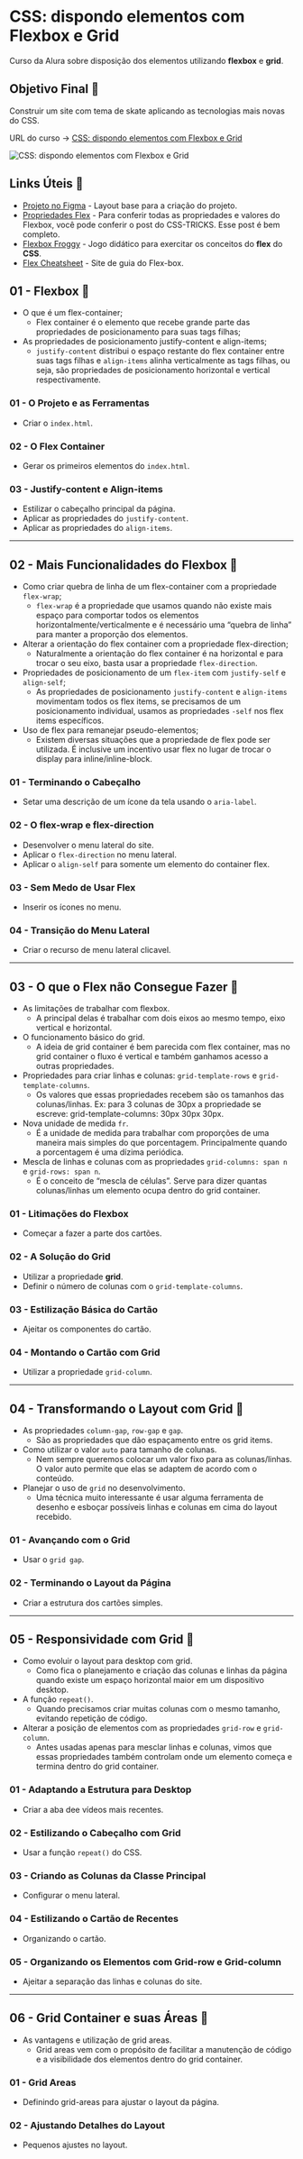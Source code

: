 # CSS: dispondo elementos com Flexbox e Grid

Curso da Alura sobre disposição dos elementos utilizando **flexbox** e **grid**.

## Objetivo Final &#x1F3AF;

Construir um site com tema de skate aplicando as tecnologias mais novas do CSS.

URL do curso -> [CSS: dispondo elementos com Flexbox e Grid](https://cursos.alura.com.br/course/css-dispondo-elementos-flexbox-grid)

![CSS: dispondo elementos com Flexbox e Grid](https://www.alura.com.br/assets/api/share/curso-css-dispondo-elementos-flexbox-grid.png)

## Links Úteis &#x1F517;
* [Projeto no Figma](https://www.figma.com/file/ibWktwVpnog76rMYOdVhks/Dispondo-elementos-com-flexbox-e-grid) - Layout base para a criação do projeto.
* [Propriedades Flex](https://css-tricks.com/snippets/css/a-guide-to-flexbox/) - Para conferir todas as propriedades e valores do Flexbox, você pode conferir o post do CSS-TRICKS. Esse post é bem completo.
* [Flexbox Froggy](https://flexboxfroggy.com/) - Jogo didático para exercitar os conceitos do **flex** do **CSS**.
* [Flex Cheatsheet](https://yoksel.github.io/flex-cheatsheet/#section-align-content) - Site de guia do Flex-box.

## 01 - Flexbox &#x1F516;
* O que é um flex-container;
    * Flex container é o elemento que recebe grande parte das propriedades de posicionamento para suas tags filhas;
* As propriedades de posicionamento justify-content e align-items;
    * `justify-content` distribui o espaço restante do flex container entre suas tags filhas e `align-items` alinha verticalmente as tags filhas, ou seja, são propriedades de posicionamento horizontal e vertical respectivamente.

### 01 - O Projeto e as Ferramentas
* Criar o `index.html`.

### 02 - O Flex Container
* Gerar os primeiros elementos do `index.html`.

### 03 - Justify-content e Align-items
* Estilizar o cabeçalho principal da página.
* Aplicar as propriedades do `justify-content`.
* Aplicar as propriedades do `align-items`.

***

## 02 - Mais Funcionalidades do Flexbox &#x1F516;
* Como criar quebra de linha de um flex-container com a propriedade `flex-wrap`;
    * `flex-wrap` é a propriedade que usamos quando não existe mais espaço para comportar todos os elementos horizontalmente/verticalmente e é necessário uma “quebra de linha” para manter a proporção dos elementos.
* Alterar a orientação do flex container com a propriedade flex-direction;
    * Naturalmente a orientação do flex container é na horizontal e para trocar o seu eixo, basta usar a propriedade `flex-direction`.
* Propriedades de posicionamento de um `flex-item` com `justify-self` e `align-self`;
    * As propriedades de posicionamento `justify-content` e `align-items` movimentam todos os flex items, se precisamos de um posicionamento individual, usamos as propriedades `-self` nos flex items específicos.
* Uso de flex para remanejar pseudo-elementos;
    * Existem diversas situações que a propriedade de flex pode ser utilizada. É inclusive um incentivo usar flex no lugar de trocar o display para inline/inline-block.

### 01 - Terminando o Cabeçalho
* Setar uma descrição de um ícone da tela usando o `aria-label`.

### 02 - O flex-wrap e flex-direction
* Desenvolver o menu lateral do site.
* Aplicar o `flex-direction` no menu lateral.
* Aplicar o `align-self` para somente um elemento do container flex.

### 03 - Sem Medo de Usar Flex
* Inserir os ícones no menu.

### 04 - Transição do Menu Lateral
* Criar o recurso de menu lateral clicavel.

***

## 03 - O que o Flex não Consegue Fazer &#x1F516;
* As limitações de trabalhar com flexbox.
    * A principal delas é trabalhar com dois eixos ao mesmo tempo, eixo vertical e horizontal.
* O funcionamento básico do grid.
    * A ideia de grid container é bem parecida com flex container, mas no grid container o fluxo é vertical e também ganhamos acesso a outras propriedades.
* Propriedades para criar linhas e colunas: `grid-template-rows` e `grid-template-columns`.
    * Os valores que essas propriedades recebem são os tamanhos das colunas/linhas. Ex: para 3 colunas de 30px a propriedade se escreve: grid-template-columns: 30px 30px 30px.
* Nova unidade de medida `fr`.
    * É a unidade de medida para trabalhar com proporções de uma maneira mais simples do que porcentagem. Principalmente quando a porcentagem é uma dízima periódica.
* Mescla de linhas e colunas com as propriedades `grid-columns: span n` e `grid-rows: span n`.
    * É o conceito de “mescla de células”. Serve para dizer quantas colunas/linhas um elemento ocupa dentro do grid container.

### 01 - Litimações do Flexbox
* Começar a fazer a parte dos cartões.

### 02 - A Solução do Grid
* Utilizar a propriedade **grid**.
* Definir o número de colunas com o `grid-template-columns`.

### 03 - Estilização Básica do Cartão
* Ajeitar os componentes do cartão.

### 04 - Montando o Cartão com Grid
* Utilizar a propriedade `grid-column`.

***

## 04 - Transformando o Layout com Grid &#x1F516;
* As propriedades `column-gap`, `row-gap` e `gap`.
    * São as propriedades que dão espaçamento entre os grid items.
* Como utilizar o valor `auto` para tamanho de colunas.
    * Nem sempre queremos colocar um valor fixo para as colunas/linhas. O valor auto permite que elas se adaptem de acordo com o conteúdo.
* Planejar o uso de `grid` no desenvolvimento.
    * Uma técnica muito interessante é usar alguma ferramenta de desenho e esboçar possíveis linhas e colunas em cima do layout recebido.

### 01 - Avançando com o Grid
* Usar o `grid gap`.

### 02 - Terminando o Layout da Página
* Criar a estrutura dos cartões simples.

***

## 05 - Responsividade com Grid &#x1F516;
* Como evoluir o layout para desktop com grid.
    * Como fica o planejamento e criação das colunas e linhas da página quando existe um espaço horizontal maior em um dispositivo desktop.
* A função `repeat()`.
    * Quando precisamos criar muitas colunas com o mesmo tamanho, evitando repetição de código.
* Alterar a posição de elementos com as propriedades `grid-row` e `grid-column`.
    * Antes usadas apenas para mesclar linhas e colunas, vimos que essas propriedades também controlam onde um elemento começa e termina dentro do grid container.

### 01 - Adaptando a Estrutura para Desktop
* Criar a aba dee vídeos mais recentes.

### 02 - Estilizando o Cabeçalho com Grid
* Usar a função `repeat()` do CSS.

### 03 - Criando as Colunas da Classe Principal
* Configurar o menu lateral.

### 04 - Estilizando o Cartão de Recentes
* Organizando o cartão.

### 05 - Organizando os Elementos com Grid-row e Grid-column
* Ajeitar a separação das linhas e colunas do site.

***

## 06 - Grid Container e suas Áreas &#x1F516;
* As vantagens e utilização de grid areas.
    * Grid areas vem com o propósito de facilitar a manutenção de código e a visibilidade dos elementos dentro do grid container.

### 01 - Grid Areas
* Definindo grid-areas para ajustar o layout da página.

### 02 - Ajustando Detalhes do Layout
* Pequenos ajustes no layout.
